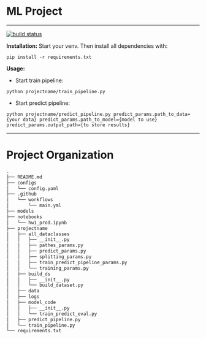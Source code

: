 # ML Project
---
[![build status](https://github.com/made-ml-in-prod-2022/ml_prod_hw/actions/workflows/main.yml/badge.svg)](https://github.com/made-ml-in-prod-2022/ml_prod_hw/actions/workflows/main.yml)

__Installation:__
Start your venv.
Then install all dependencies with:
```
pip install -r requirements.txt
```
__Usage:__
* Start train pipeline:
```
python projectname/train_pipeline.py
```
* Start predict pipeline:
```
python projectname/predict_pipeline.py predict_params.path_to_data={your data} predict_params.path_to_model={model to use} predict_params.output_path={to store results}
```
---
# Project Organization
```bash
.
├── README.md
├── configs
│   └── config.yaml
├── .github
│   └── workflows
│       └── main.yml
├── models
├── notebooks
│   └── hw1_prod.ipynb
├── projectname
│   ├── all_dataclasses
│   │   ├── __init__.py
│   │   ├── pathes_params.py
│   │   ├── predict_params.py
│   │   ├── splitting_params.py
│   │   ├── train_predict_pipeline_params.py
│   │   └── training_params.py
│   ├── build_ds
│   │   ├── __init__.py
│   │   └── build_dataset.py
│   ├── data
│   ├── logs
│   ├── model_code
│   │   ├── __init__.py
│   │   └── train_predict_eval.py
│   ├── predict_pipeline.py
│   └── train_pipeline.py
└── requirements.txt
```